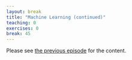 ```yaml
---
layout: break
title: "Machine Learning (continued)"
teaching: 0
exercises: 0
break: 45
---
```


Please see [the previous episode](../03b-machine-learning/index.html) for the content.
